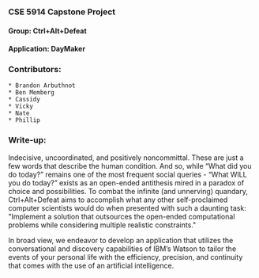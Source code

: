 <h3>CSE 5914 Capstone Project</h3>
<h4>Group: Ctrl+Alt+Defeat</h4>
<h4>Application: DayMaker</h4>

<h3>Contributors:</h3>

    * Brandon Arbuthnot
    * Ben Memberg
    * Cassidy
    * Vicky
    * Nate
    * Phillip

<h3>Write-up:</h3>

Indecisive, uncoordinated, and positively noncommittal. These are just a few words that describe the human condition. And so, while “What did you do today?” remains one of the most frequent social queries - “What WILL you do today?” exists as an open-ended antithesis mired in a paradox of choice and possibilities. To combat the infinite (and unnerving) quandary, Ctrl+Alt+Defeat aims to accomplish what any other self-proclaimed computer scientists would do when presented with such a daunting task: "Implement a solution that outsources the open-ended computational problems while considering multiple realistic constraints." 

In broad view, we endeavor to develop an application that utilizes the conversational and discovery capabilities of IBM’s Watson to tailor the events of your personal life with the efficiency, precision, and continuity that comes with the use of an artificial intelligence.
